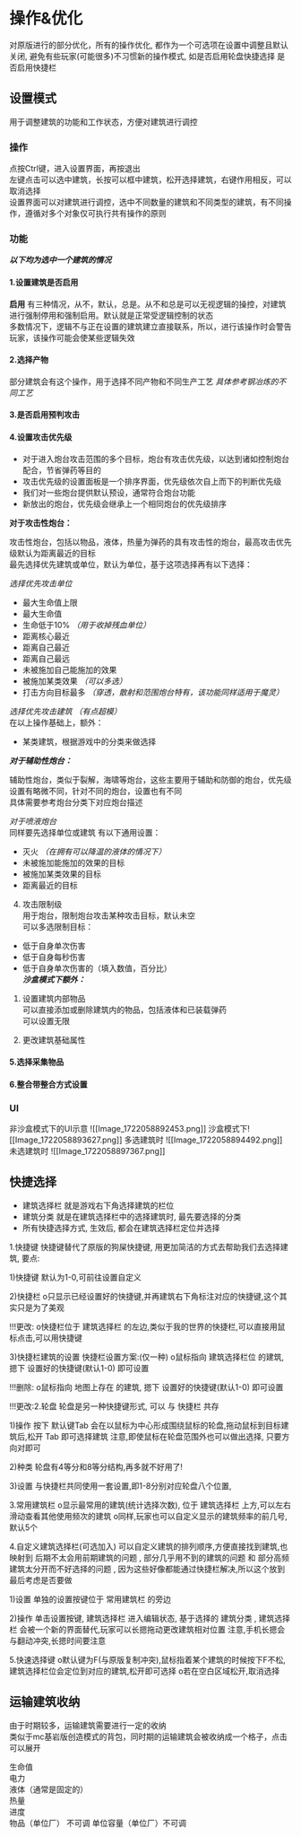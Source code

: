 # 操作&优化
对原版进行的部分优化，所有的操作优化, 都作为一个可选项在设置中调整且默认关闭, 避免有些玩家(可能很多)不习惯新的操作模式, 如是否启用轮盘快捷选择 是否启用快捷栏
## 设置模式
用于调整建筑的功能和工作状态，方便对建筑进行调控  
### 操作
点按Ctrl键，进入设置界面，再按退出  
左键点击可以选中建筑，长按可以框中建筑，松开选择建筑，右键作用相反，可以取消选择  
设置界面可以对建筑进行调控，选中不同数量的建筑和不同类型的建筑，有不同操作，遵循对多个对象仅可执行共有操作的原则
### 功能
***以下均为选中一个建筑的情况***
#### **1.设置建筑是否启用**  
**启用**  有三种情况，从不，默认，总是。从不和总是可以无视逻辑的操控，对建筑进行强制停用和强制启用。默认就是正常受逻辑控制的状态  
多数情况下，逻辑不与正在设置的建筑建立直接联系，所以，进行该操作时会警告玩家，该操作可能会使某些逻辑失效
#### **2.选择产物**  
部分建筑会有这个操作，用于选择不同产物和不同生产工艺 _具体参考钢冶炼的不同工艺_
#### **3.是否启用预判攻击**  
#### **4.设置攻击优先级**   
- 对于进入炮台攻击范围的多个目标，炮台有攻击优先级，以达到诸如控制炮台配合，节省弹药等目的  
- 攻击优先级的设置面板是一个排序界面，优先级依次自上而下的判断优先级  
- 我们对一些炮台提供默认预设，通常符合炮台功能    
- 新放出的炮台，优先级会继承上一个相同炮台的优先级排序

 **对于攻击性炮台：**  
 
攻击性炮台，包括以物品，液体，热量为弹药的具有攻击性的炮台，最高攻击优先级默认为距离最近的目标  
最先选择优先建筑或单位，默认为单位，基于这项选择再有以下选择：  

*选择优先攻击单位*
- 最大生命值上限
- 最大生命值
- 生命低于10% _（用于收掉残血单位）_
- 距离核心最近
- 距离自己最近
- 距离自己最远
- 未被施加自己能施加的效果
- 被施加某类效果 _（可以多选）_
- 打击方向目标最多 _（穿透，散射和范围炮台特有，该功能同样适用于魔灵）_  

*选择优先攻击建筑*     _（有点超模）_  
在以上操作基础上，额外：
- 某类建筑，根据游戏中的分类来做选择  

***对于辅助性炮台：***   

辅助性炮台，类似于裂解，海啸等炮台，这些主要用于辅助和防御的炮台，优先级设置有略微不同，针对不同的炮台，设置也有不同  
具体需要参考炮台分类下对应炮台描述  

_对于喷液炮台_  
同样要先选择单位或建筑
有以下通用设置： 
- 灭火 _（在拥有可以降温的液体的情况下）_
- 未被施加能施加的效果的目标
- 被施加某类效果的目标
- 距离最近的目标


4. 攻击限制级  
用于炮台，限制炮台攻击某种攻击目标，默认未空  
可以多选限制目标： 
- 低于自身单次伤害
- 低于自身每秒伤害
- 低于自身单次伤害的（填入数值，百分比）  
***沙盒模式下额外：***  
1. 设置建筑内部物品  
可以直接添加或删除建筑内的物品，包括液体和已装载弹药  
可以设置无限

2. 更改建筑基础属性  
#### 5.选择采集物品
#### 6.整合带整合方式设置
### UI
非沙盒模式下的UI示意
![[Image_1722058892453.png]]
沙盒模式下![[Image_1722058893627.png]]
多选建筑时
![[Image_1722058894492.png]]
未选建筑时
![[Image_1722058897367.png]]


## 快捷选择
- 建筑选择栏  就是游戏右下角选择建筑的栏位
- 建筑分类  就是在建筑选择栏中的选择建筑时, 最先要选择的分类
- 所有快捷选择方式, 生效后, 都会在建筑选择栏定位并选择
 


1.快捷键
快捷键替代了原版的狗屎快捷键, 用更加简洁的方式去帮助我们去选择建筑, 要点:

1)快捷键
默认为1-0,可前往设置自定义

2)快捷栏
o只显示已经设置好的快捷键,并再建筑右下角标注对应的快捷键,这个其实只是为了美观

!!!更改:
o快捷栏位于   建筑选择栏   的左边,类似于我的世界的快捷栏,可以直接用鼠标点击,可以用快捷键

3)快捷栏建筑的设置
快捷栏设置方案:(仅一种)
o鼠标指向    建筑选择栏位    的建筑, 摁下   设置好的快捷键(默认1-0)   即可设置  
 
!!!删除:
o鼠标指向    地图上存在        的建筑, 摁下   设置好的快捷键(默认1-0)   即可设置



!!!更改:2.轮盘
轮盘是另一种快捷键形式,  可以  与 快捷栏 共存

1)操作
按下  默认键Tab  会在以鼠标为中心形成围绕鼠标的轮盘,拖动鼠标到目标建筑后,松开 Tab 即可选择建筑
注意,即使鼠标在轮盘范围外也可以做出选择, 只要方向对即可

2)种类
轮盘有4等分和8等分结构,再多就不好用了!

3)设置
与快捷栏共同使用一套设置,即1-8分别对应轮盘八个位置,



3.常用建筑栏
o显示最常用的建筑(统计选择次数), 位于  建筑选择栏  上方,可以左右滑动查看其他使用频次的建筑
o同样,玩家也可以自定义显示的建筑频率的前几号,默认5个



4.自定义建筑选择栏(可选加入)
可以自定义建筑的排列顺序,方便直接找到建筑,也映射到  后期不太会用前期建筑的问题  ,  部分几乎用不到的建筑的问题  和  部分高频建筑太分开而不好选择的问题  , 因为这些好像都能通过快捷栏解决,所以这个放到最后考虑是否要做

1)设置
单独的设置按键位于 常用建筑栏 的旁边

2)操作
单击设置按键, 建筑选择栏 进入编辑状态, 基于选择的 建筑分类 , 建筑选择栏 会被一个新的界面替代,玩家可以长摁拖动更改建筑相对位置
注意,手机长摁会与翻动冲突,长摁时间要注意


5.快速选择键
o默认键为F(与原版复制冲突),鼠标指着某个建筑的时候按下F不松,建筑选择栏位会定位到对应的建筑,松开即可选择
o若在空白区域松开,取消选择
## 运输建筑收纳
由于时期较多，运输建筑需要进行一定的收纳  
类似于mc基岩版创造模式的背包，同时期的运输建筑会被收纳成一个格子，点击可以展开   

生命值  
电力  
液体（通常是固定的）    
热量  
进度  
物品（单位厂）  不可调
单位容量（单位厂）不可调